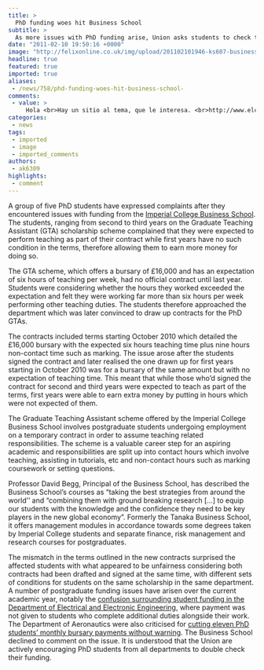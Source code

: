 ```yaml
---
title: >
  PhD funding woes hit Business School
subtitle: >
  As more issues with PhD funding arise, Union asks students to check their accounts
date: "2011-02-10 19:50:16 +0000"
image: "http://felixonline.co.uk/img/upload/201102101946-ks607-business.jpg"
headline: true
featured: true
imported: true
aliases:
 - /news/758/phd-funding-woes-hit-business-school-
comments:
 - value: >
     Hola <br>Hay un sitio al tema, que le interesa. <br>http://www.elcoru.com/ <br>Ivan
categories:
 - news
tags:
 - imported
 - image
 - imported_comments
authors:
 - ak6309
highlights:
 - comment
---
```


A group of five PhD students have expressed complaints after they encountered issues with funding from the [Imperial College Business School](http://www3.imperial.ac.uk/business-school). The students, ranging from second to third years on the Graduate Teaching Assistant (GTA) scholarship scheme complained that they were expected to perform teaching as part of their contract while first years have no such condition in the terms, therefore allowing them to earn more money for doing so.

The GTA scheme, which offers a bursary of £16,000 and has an expectation of six hours of teaching per week, had no official contract until last year. Students were considering whether the hours they worked exceeded the expectation and felt they were working far more than six hours per week performing other teaching duties. The students therefore approached the department which was later convinced to draw up contracts for the PhD GTAs.

The contracts included terms starting October 2010 which detailed the £16,000 bursary with the expected six hours teaching time plus nine hours non-contact time such as marking. The issue arose after the students signed the contract and later realised the one drawn up for first years starting in October 2010 was for a bursary of the same amount but with no expectation of teaching time. This meant that while those who’d signed the contract for second and third years were expected to teach as part of the terms, first years were able to earn extra money by putting in hours which were not expected of them.

The Graduate Teaching Assistant scheme offered by the Imperial College Business School involves postgraduate students undergoing employment on a temporary contract in order to assume teaching related responsibilities. The scheme is a valuable career step for an aspiring academic and responsibilities are split up into contact hours which involve teaching, assisting in tutorials, etc and non-contact hours such as marking coursework or setting questions.

Professor David Begg, Principal of the Business School, has described the Business School’s courses as “taking the best strategies from around the world’’ and “combining them with ground breaking research […] to equip our students with the knowledge and the confidence they need to be key players in the new global economy”. Formerly the Tanaka Business School, it offers management modules in accordance towards some degrees taken by Imperial College students and separate finance, risk management and research courses for postgraduates.

The mismatch in the terms outlined in the new contracts surprised the affected students with what appeared to be unfairness considering both contracts had been drafted and signed at the same time, with different sets of conditions for students on the same scholarship in the same department. A number of postgraduate funding issues have arisen over the current academic year, notably the [confusion surrounding student funding in the Department of Electrical and Electronic Engineering](http://www.felixonline.co.uk/?article=200), where payment was not given to students who complete additional duties alongside their work. The Department of Aeronautics were also criticised for [cutting eleven PhD students’ monthly bursary payments without warning](http://www.felixonline.co.uk/?article=652). The Business School declined to comment on the issue. It is understood that the Union are actively encouraging PhD students from all departments to double check their funding.
